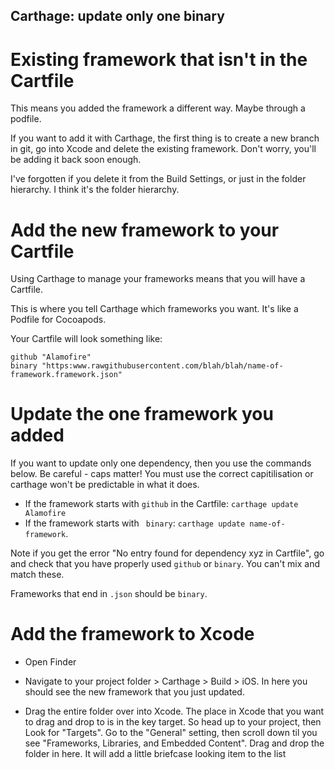 ## Carthage: update only one binary

# Existing framework that isn't in the Cartfile

This means you added the framework a different way. Maybe through a podfile.

If you want to add it with Carthage, the first thing is to create a new branch in git, go into Xcode and delete the existing framework. Don't worry, you'll be adding it back soon enough.

I've forgotten if you delete it from the Build Settings, or just in the folder hierarchy. I think it's the folder hierarchy.

# Add the new framework to your Cartfile

Using Carthage to manage your frameworks means that you will have a Cartfile.

This is where you tell Carthage which frameworks you want. It's like a Podfile for Cocoapods.

Your Cartfile will look something like:
```
github "Alamofire"
binary "https:www.rawgithubusercontent.com/blah/blah/name-of-framework.framework.json"
```

# Update the one framework you added

If you want to update only one dependency, then you use the commands below. Be careful - caps matter! You must use the correct capitilisation or carthage won't be predictable in what it does.

* If the framework starts with `github` in the Cartfile: `carthage update Alamofire`
* If the framework starts with ` binary`: `carthage update name-of-framework`. 

Note if you get the error "No entry found for dependency xyz in Cartfile", go and check that you have properly used `github` or `binary`. You can't mix and match these.

Frameworks that end in `.json` should be `binary`.

# Add the framework to Xcode

* Open Finder

* Navigate to your project folder > Carthage > Build > iOS. In here you should see the new framework that you just updated.

* Drag the entire folder over into Xcode. The place in Xcode that you want to drag and drop to is in the key target. So head up to your project, then Look for "Targets". Go to the "General" setting, then scroll down til you see "Frameworks, Libraries, and Embedded Content". Drag and drop the folder in here. It will add a little briefcase looking item to the list
